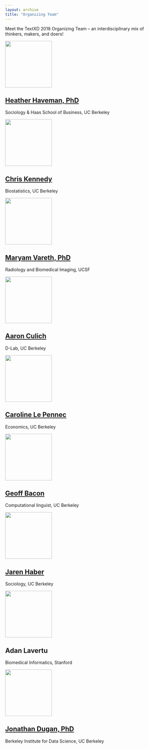 ```yaml
---
layout: archive
title: "Organizing Team"
---
```


Meet the TextXD 2018 Organizing Team – an interdisciplinary mix of thinkers, makers, and doers!

<div class="tiles">

<div class="tile">
  <img class='center-block' src="{{ site.baseurl }}/images/HeatherHaveman.png" style="width: 150px;"/>
  <h2 class="post-title center-block"><a href="http://www.heatherhaveman.net"> Heather Haveman, PhD</a></h2>
  <p class="post-excerpt"> Sociology & Haas School of Business, UC Berkeley</p>
</div><!-- /.tile -->

<div class="tile">
  <img class='center-block' src="{{ site.baseurl }}/images/ChrisKennedy.png" style="width: 150px;"/>
  <h2 class="post-title center-block"><a href="https://bids.berkeley.edu/people/chris-kennedy"> Chris Kennedy</a></h2>
  <p class="post-excerpt">Biostatistics, UC Berkeley</p>
</div><!-- /.tile -->

<div class="tile">
  <img class='center-block' src="{{ site.baseurl }}/images/MaryamVareth.png" style="width: 150px;"/>
  <h2 class="post-title center-block"><a href="http://bids.berkeley.edu/people/maryam-vareth">Maryam Vareth, PhD</a></h2>
  <p class="post-excerpt">Radiology and Biomedical Imaging, UCSF</p>
</div><!-- /.tile -->

<div class="tile">
  <img class='center-block' src="{{ site.baseurl }}/images/AaronCulich.png" style="width: 150px;"/>
  <h2 class="post-title center-block"><a href="http://dlab.berkeley.edu/people/aaron-culich">Aaron Culich</a></h2>
  <p class="post-excerpt">D-Lab, UC Berkeley</p>
</div><!-- /.tile -->

<div class="tile">
  <img class='center-block' src="{{ site.baseurl }}/images/woman.png" style="width: 150px;"/>
  <h2 class="post-title center-block"><a href="http://dlab.berkeley.edu/people/caroline-le-pennec">Caroline Le Pennec</a></h2>
  <p class="post-excerpt">Economics, UC Berkeley</p>
</div><!-- /.tile -->

<div class="tile">
  <img class='center-block' src="{{ site.baseurl }}/images/GeoffBacon.png" style="width: 150px;"/>
  <h2 class="post-title center-block"><a href="https://geoffbacon.github.io/">Geoff Bacon</a></h2>
  <p class="post-excerpt">Computational linguist, UC Berkeley</p>
</div><!-- /.tile -->

<div class="tile">
  <img class='center-block' src="{{ site.baseurl }}/images/man.png" style="width: 150px;"/>
  <h2 class="post-title center-block"><a href="https://sociology.berkeley.edu/graduate-student/jaren-r-haber"> Jaren Haber </a></h2>
  <p class="post-excerpt">Sociology, UC Berkeley</p>
</div><!-- /.tile -->

<div class="tile">
  <img class='center-block' src="{{ site.baseurl }}/images/man.png" style="width: 150px;"/>
  <h2 class="post-title center-block"> Adan Lavertu </h2>
  <p class="post-excerpt">Biomedical Informatics, Stanford</p>
</div><!-- /.tile -->

<div class="tile">
  <img class='center-block' src="{{ site.baseurl }}/images/JonathanDugan.png" style="width: 150px;"/>
  <h2 class="post-title center-block"><a href="https://bids.berkeley.edu/people/jonathan-dugan">Jonathan Dugan, PhD </a></h2>
  <p class="post-excerpt">Berkeley Institute for Data Science, UC Berkeley</p>
</div><!-- /.tile -->

</div><!-- /.tiles -->

<!-- /.tiles -->